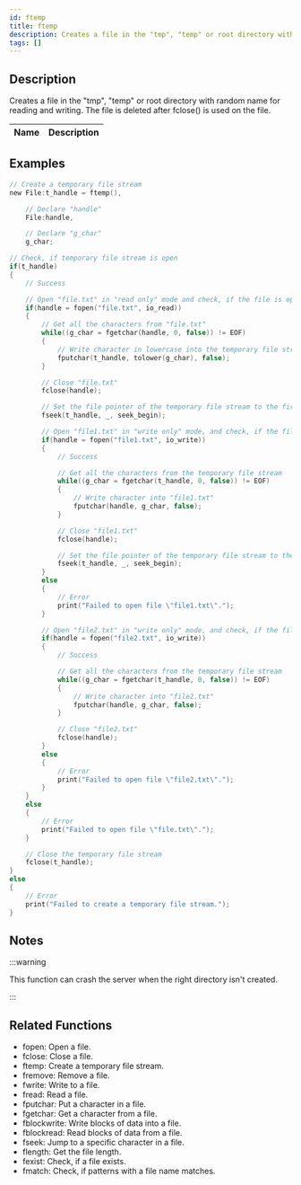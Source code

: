 ```yaml
---
id: ftemp
title: ftemp
description: Creates a file in the "tmp", "temp" or root directory with random name for reading and writing.
tags: []
---
```


## Description

Creates a file in the "tmp", "temp" or root directory with random name for reading and writing. The file is deleted after fclose() is used on the file.

| Name | Description |
| ---- | ----------- |


## Examples

```c
// Create a temporary file stream
new File:t_handle = ftemp(),

	// Declare "handle"
	File:handle,

	// Declare "g_char"
	g_char;

// Check, if temporary file stream is open
if(t_handle)
{
	// Success

	// Open "file.txt" in "read only" mode and check, if the file is open
	if(handle = fopen("file.txt", io_read))
	{
		// Get all the characters from "file.txt"
		while((g_char = fgetchar(handle, 0, false)) != EOF)
		{
			// Write character in lowercase into the temporary file stream
			fputchar(t_handle, tolower(g_char), false);
		}

		// Close "file.txt"
		fclose(handle);

		// Set the file pointer of the temporary file stream to the first byte
		fseek(t_handle, _, seek_begin);

		// Open "file1.txt" in "write only" mode, and check, if the file is open
		if(handle = fopen("file1.txt", io_write))
		{
			// Success

			// Get all the characters from the temporary file stream
			while((g_char = fgetchar(t_handle, 0, false)) != EOF)
			{
				// Write character into "file1.txt"
				fputchar(handle, g_char, false);
			}

			// Close "file1.txt"
			fclose(handle);

			// Set the file pointer of the temporary file stream to the first byte
			fseek(t_handle, _, seek_begin);
		}
		else
		{
			// Error
			print("Failed to open file \"file1.txt\".");
		}

		// Open "file2.txt" in "write only" mode, and check, if the file is open
		if(handle = fopen("file2.txt", io_write))
		{
			// Success

			// Get all the characters from the temporary file stream
			while((g_char = fgetchar(t_handle, 0, false)) != EOF)
			{
				// Write character into "file2.txt"
				fputchar(handle, g_char, false);
			}

			// Close "file2.txt"
			fclose(handle);
		}
		else
		{
			// Error
			print("Failed to open file \"file2.txt\".");
		}
	}
	else
	{
		// Error
		print("Failed to open file \"file.txt\".");
	}

	// Close the temporary file stream
	fclose(t_handle);
}
else
{
	// Error
	print("Failed to create a temporary file stream.");
}
```

## Notes

:::warning

This function can crash the server when the right directory isn't created.

:::

## Related Functions

- fopen: Open a file.
- fclose: Close a file.
- ftemp: Create a temporary file stream.
- fremove: Remove a file.
- fwrite: Write to a file.
- fread: Read a file.
- fputchar: Put a character in a file.
- fgetchar: Get a character from a file.
- fblockwrite: Write blocks of data into a file.
- fblockread: Read blocks of data from a file.
- fseek: Jump to a specific character in a file.
- flength: Get the file length.
- fexist: Check, if a file exists.
- fmatch: Check, if patterns with a file name matches.
